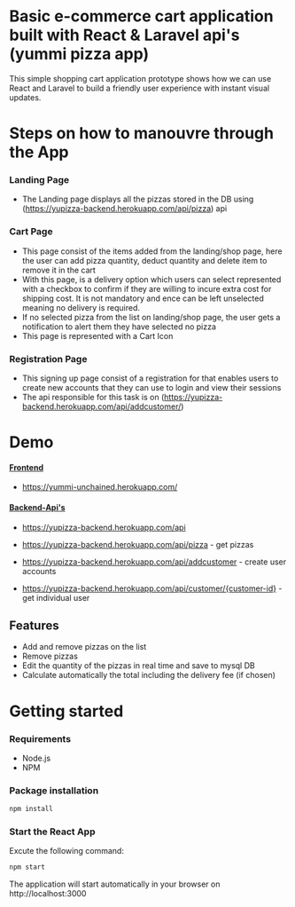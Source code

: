 # Basic e-commerce cart application built with React & Laravel api's (yummi pizza app)

This simple shopping cart application prototype shows how we can use React and Laravel to build a friendly user experience with instant visual updates.

# Steps on how to manouvre through the App

### Landing Page
* The Landing page displays all the pizzas stored in the DB using (https://yupizza-backend.herokuapp.com/api/pizza) api

### Cart Page
* This page consist of the items added from the landing/shop page, here the user can add pizza quantity, deduct quantity and delete item to remove  it in the cart
* With this page, is a delivery option which users can select represented with a checkbox to confirm if they are willing to incure extra cost for shipping cost. It is not mandatory and ence can be left unselected meaning no delivery is required.
* If no selected pizza from the list on landing/shop page, the user gets a notification to alert them they have selected no pizza
* This page is represented with a Cart Icon

### Registration Page
* This signing up page consist of a registration for that enables users to create new accounts that they can use to login and view their sessions
* The api responsible for this task is on (https://yupizza-backend.herokuapp.com/api/addcustomer/)

# Demo

#### [Frontend](https://yummi-unchained.herokuapp.com/)
* https://yummi-unchained.herokuapp.com/
#### [Backend-Api's](https://yupizza-backend.herokuapp.com/api)
* https://yupizza-backend.herokuapp.com/api

* https://yupizza-backend.herokuapp.com/api/pizza - get pizzas
* https://yupizza-backend.herokuapp.com/api/addcustomer - create user accounts
* https://yupizza-backend.herokuapp.com/api/customer/{customer-id} - get individual user

## Features
* Add and remove pizzas on the list 
* Remove pizzas
* Edit the quantity of the pizzas in real time and save to mysql DB
* Calculate automatically the total including the delivery fee (if chosen)

# Getting started
### Requirements

* Node.js
* NPM

### Package installation
```bash
npm install
```
 ### Start the React App
 Excute the following command: 
```bash
npm start
```
The application will start automatically in your browser on http://localhost:3000





